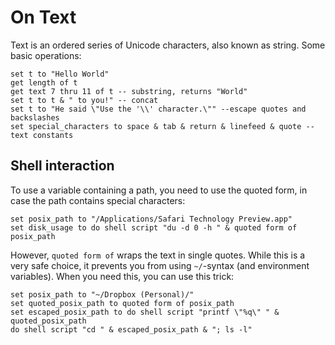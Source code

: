 On Text
=======

Text is an ordered series of Unicode characters, also known as string. Some basic operations:

	set t to "Hello World"
	get length of t
	get text 7 thru 11 of t -- substring, returns "World"
	set t to t & " to you!" -- concat
	set t to "He said \"Use the '\\' character.\"" --escape quotes and backslashes
	set special_characters to space & tab & return & linefeed & quote --text constants


Shell interaction
-----------------

To use a variable containing a path, you need to use the quoted form, in case the path contains special characters:

	set posix_path to "/Applications/Safari Technology Preview.app"
	set disk_usage to do shell script "du -d 0 -h " & quoted form of posix_path

However, `quoted form of` wraps the text in single quotes. While this is a very safe choice, it prevents you from using `~/`-syntax (and environment variables). When you need this, you can use this trick:

	set posix_path to "~/Dropbox (Personal)/"
	set quoted_posix_path to quoted form of posix_path
	set escaped_posix_path to do shell script "printf \"%q\" " & quoted_posix_path
	do shell script "cd " & escaped_posix_path & "; ls -l"
